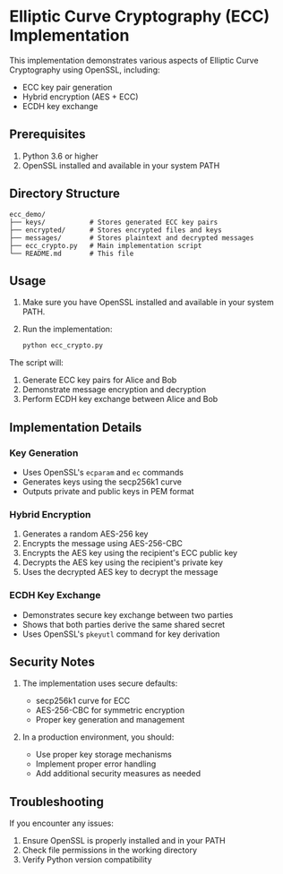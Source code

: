 # Elliptic Curve Cryptography (ECC) Implementation

This implementation demonstrates various aspects of Elliptic Curve Cryptography using OpenSSL, including:
- ECC key pair generation
- Hybrid encryption (AES + ECC)
- ECDH key exchange

## Prerequisites

1. Python 3.6 or higher
2. OpenSSL installed and available in your system PATH

## Directory Structure

```
ecc_demo/
├── keys/           # Stores generated ECC key pairs
├── encrypted/      # Stores encrypted files and keys
├── messages/       # Stores plaintext and decrypted messages
├── ecc_crypto.py   # Main implementation script
└── README.md       # This file
```

## Usage

1. Make sure you have OpenSSL installed and available in your system PATH.

2. Run the implementation:
   ```bash
   python ecc_crypto.py
   ```

The script will:
1. Generate ECC key pairs for Alice and Bob
2. Demonstrate message encryption and decryption
3. Perform ECDH key exchange between Alice and Bob

## Implementation Details

### Key Generation
- Uses OpenSSL's `ecparam` and `ec` commands
- Generates keys using the secp256k1 curve
- Outputs private and public keys in PEM format

### Hybrid Encryption
1. Generates a random AES-256 key
2. Encrypts the message using AES-256-CBC
3. Encrypts the AES key using the recipient's ECC public key
4. Decrypts the AES key using the recipient's private key
5. Uses the decrypted AES key to decrypt the message

### ECDH Key Exchange
- Demonstrates secure key exchange between two parties
- Shows that both parties derive the same shared secret
- Uses OpenSSL's `pkeyutl` command for key derivation

## Security Notes

1. The implementation uses secure defaults:
   - secp256k1 curve for ECC
   - AES-256-CBC for symmetric encryption
   - Proper key generation and management

2. In a production environment, you should:
   - Use proper key storage mechanisms
   - Implement proper error handling
   - Add additional security measures as needed

## Troubleshooting

If you encounter any issues:
1. Ensure OpenSSL is properly installed and in your PATH
2. Check file permissions in the working directory
3. Verify Python version compatibility 